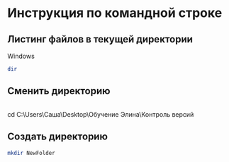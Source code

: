# Инструкция по командной строке

## Листинг файлов в текущей директории
Windows
``` sh
dir
```

## Сменить директорию
```sh
```
cd C:\Users\Саша\Desktop\Обучение Элина\Контроль версий

## Создать директорию
```sh
mkdir NewFolder
```